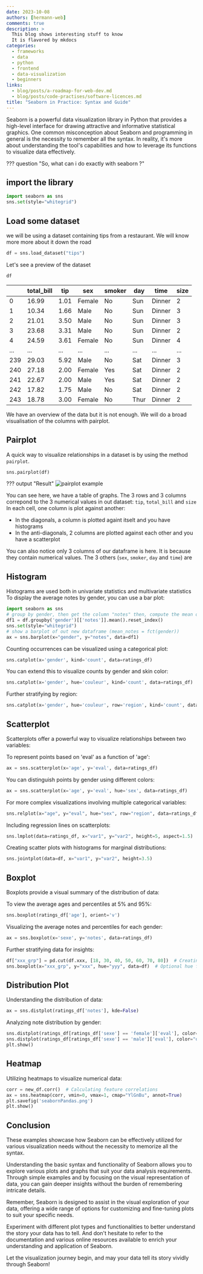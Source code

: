 ```yaml
---
date: 2023-10-08
authors: [hermann-web]
comments: true
description: >
  This blog shows interesting stuff to know
  It is flavored by mkdocs
categories:
  - frameworks
  - data
  - python
  - frontend
  - data-visualization
  - beginners
links:
  - blog/posts/a-roadmap-for-web-dev.md
  - blog/posts/code-practises/software-licences.md
title: "Seaborn in Practice: Syntax and Guide"
---
```


Seaborn is a powerful data visualization library in Python that provides a high-level interface for drawing attractive and informative statistical graphics. One common misconception about Seaborn and programming in general is the necessity to remember all the syntax. In reality, it's more about understanding the tool's capabilities and how to leverage its functions to visualize data effectively.

??? question "So, what can i do exactly with seaborn ?"

## import the library

```python
import seaborn as sns
sns.set(style="whitegrid")
```

<!-- more -->

## Load some dataset

we will be using a dataset containing tips from a restaurant. We will know more more about it down the road

```python
df = sns.load_dataset("tips")
```

Let's see a preview of the dataset

```python
df
```

|   | total_bill | tip  | sex    | smoker | day  | time   | size |
|---|------------|------|--------|--------|------|--------|------|
| 0 | 16.99      | 1.01 | Female | No     | Sun  | Dinner | 2    |
| 1 | 10.34      | 1.66 | Male   | No     | Sun  | Dinner | 3    |
| 2 | 21.01      | 3.50 | Male   | No     | Sun  | Dinner | 3    |
| 3 | 23.68      | 3.31 | Male   | No     | Sun  | Dinner | 2    |
| 4 | 24.59      | 3.61 | Female | No     | Sun  | Dinner | 4    |
|...| ...        | ...  | ...    | ...    | ...  | ...    | ...  |
|239| 29.03      | 5.92 | Male   | No     | Sat  | Dinner | 3    |
|240| 27.18      | 2.00 | Female | Yes    | Sat  | Dinner | 2    |
|241| 22.67      | 2.00 | Male   | Yes    | Sat  | Dinner | 2    |
|242| 17.82      | 1.75 | Male   | No     | Sat  | Dinner | 2    |
|243| 18.78      | 3.00 | Female | No     | Thur | Dinner | 2    |

We have an overview of the data but it is not enough. We will do a broad visualisation of the columns with pairplot.

## Pairplot

A quick way to visualize relationships in a dataset is by using the method `pairplot`.

```python
sns.pairplot(df)
```

??? output "Result"
    ![pairplot example](./seaborn-in-practice/1-pairplot-example.png)

You can see here, we have a table of graphs. The 3 rows and 3 columns correpond to the 3 numerical values in out dataset: `tip`, `total_bill` and `size`
In each cell, one column is plot against another:

- In the diagonals, a column is plotted againt itselt and you have histograms
- In the anti-diagonals, 2 columns are plotted against each other and you have a scatterplot

You can also notice only 3 columns of our dataframe is here. It is because they contain numerical values. The 3 others (`sex`, `smoker`, `day` and `time`) are

## Histogram

Histograms are used both in univariate statistics and multivariate statistics
To display the average notes by gender, you can use a bar plot:

```python
import seaborn as sns
# group by gender, then get the column "notes" then, compute the mean of notes in a group
df1 = df.groupby('gender')[['notes']].mean().reset_index()
sns.set(style="whitegrid")
# show a barplot of out new dataframe (mean_notes = fct(gender))
ax = sns.barplot(x="gender", y="notes", data=df1)
```

Counting occurrences can be visualized using a categorical plot:

```python
sns.catplot(x='gender', kind='count', data=ratings_df)
```

You can extend this to visualize counts by gender and skin color:

```python
sns.catplot(x='gender', hue='couleur', kind='count', data=ratings_df)
```

Further stratifying by region:

```python
sns.catplot(x='gender', hue='couleur', row='region', kind='count', data=ratings_df, height=3, aspect=2)
```

## Scatterplot

Scatterplots offer a powerful way to visualize relationships between two variables:

To represent points based on 'eval' as a function of 'age':

```python
ax = sns.scatterplot(x='age', y='eval', data=ratings_df)
```

You can distinguish points by gender using different colors:

```python
ax = sns.scatterplot(x='age', y='eval', hue='sex', data=ratings_df)
```

For more complex visualizations involving multiple categorical variables:

```python
sns.relplot(x="age", y="eval", hue="sex", row="region", data=ratings_df, height=3, aspect=2)
```

Including regression lines on scatterplots:

```python
sns.lmplot(data=ratings_df, x="var1", y="var2", height=5, aspect=1.5)  # Height 5, width 1.5 times larger than height
```

Creating scatter plots with histograms for marginal distributions:

```python
sns.jointplot(data=df, x="var1", y="var2", height=3.5)
```

## Boxplot

Boxplots provide a visual summary of the distribution of data:

To view the average ages and percentiles at 5% and 95%:

```python
sns.boxplot(ratings_df['age'], orient='v')
```

Visualizing the average notes and percentiles for each gender:

```python
ax = sns.boxplot(x='sexe', y='notes', data=ratings_df)
```

Further stratifying data for insights:

```python
df["xxx_grp"] = pd.cut(df.xxx, [18, 30, 40, 50, 60, 70, 80])  # Creating age strata
sns.boxplot(x="xxx_grp", y="xxx", hue="yyy", data=df)  # Optional hue for differentiation
```

## Distribution Plot

Understanding the distribution of data:

```python
ax = sns.distplot(ratings_df['notes'], kde=False)
```

Analyzing note distribution by gender:

```python
sns.distplot(ratings_df[ratings_df['sexe'] == 'female']['eval'], color='green', kde=False)
sns.distplot(ratings_df[ratings_df['sexe'] == 'male']['eval'], color="orange", kde=False)
plt.show()
```

## Heatmap

Utilizing heatmaps to visualize numerical data:

```python
corr = new_df.corr()  # Calculating feature correlations
ax = sns.heatmap(corr, vmin=0, vmax=1, cmap="YlGnBu", annot=True)
plt.savefig('seabornPandas.png')
plt.show()
```

## Conclusion

These examples showcase how Seaborn can be effectively utilized for various visualization needs without the necessity to memorize all the syntax.

Understanding the basic syntax and functionality of Seaborn allows you to explore various plots and graphs that suit your data analysis requirements. Through simple examples and by focusing on the visual representation of data, you can gain deeper insights without the burden of remembering intricate details.

Remember, Seaborn is designed to assist in the visual exploration of your data, offering a wide range of options for customizing and fine-tuning plots to suit your specific needs.

Experiment with different plot types and functionalities to better understand the story your data has to tell. And don't hesitate to refer to the documentation and various online resources available to enrich your understanding and application of Seaborn.

Let the visualization journey begin, and may your data tell its story vividly through Seaborn!
